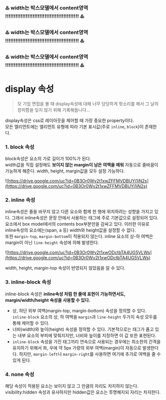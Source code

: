 ### ♨️ width는 박스모델에서 content영역 !!!!!!!!!!!!!!!!!!!!!!!!!!!!!!!!!!!!!!!!!!! ♨️

### ♨️ width는 박스모델에서 content영역 !!!!!!!!!!!!!!!!!!!!!!!!!!!!!!!!!!!!!!!!!!! ♨️

### ♨️ width는 박스모델에서 content영역 !!!!!!!!!!!!!!!!!!!!!!!!!!!!!!!!!!!!!!!!!!! ♨️



# display 속성

> 모 기업 면접을 볼 때 display속성에 대해 너무 당당하게 헛소리를 해서 그 날의 창피함을 잊지 않기 위해 기록해둡니다…

 display속성은 css로 레이아웃을 제어할 때 가장 중요한 property이다.<br>모든 엘리먼트에는 엘리먼트 유형에 따라 기본 표시값(주로 `inline`, `block`)이 존재한다.



### 1. block 속성

block속성은 요소의 가로 길이가 100%가 된다. <br>width값을 직접 설정해도 **보이지 않는 margin이 남은 여백을 메워** 자동으로 줄바꿈이 가능하게 해준다. width, height, margin값을 모두 설정 가능하다.

![https://drive.google.com/uc?id=0B3Or0Wv2t1xwZFFMVDBUYi1iN2s](https://drive.google.com/uc?id=0B3Or0Wv2t1xwZFFMVDBUYi1iN2s)



### 2. inline 속성

inline속성은 줄을 바꾸지 않고 다른 요소와 함께 한 행에 위치하려는 성향을 가지고 있다. 그래서 inline속성은 문장 안에서 사용하는 태그에 주로 기본값으로 설정되어 있다.<br> 요소에서 box model에서의 contents box부분만을 감싸고 있다. 이러한 이유로 inline속성의 요소에는(span, a 등) width와 height값을 설정할 수 없다. <br> 또한 `margin-top`, `margin-bottom`이 적용되지 않는다. inline 요소의 상-하 여백은 margin이 아닌 `line-height` 속성에 의해 발생한다.

![https://drive.google.com/uc?id=0B3Or0Wv2t1xwODctbTA4UG5VLWs](https://drive.google.com/uc?id=0B3Or0Wv2t1xwODctbTA4UG5VLWs)

width, height, margin-top 속성이 반영되지 않았음을 알 수 있다.



### 3. inline-block 속성

inline-block 속성은 **inline속성 처럼 한 줄에 표현이 가능하면서도, margin/width/height 속성을 사용할 수 있다.** <br> 

- 상, 하단 외부 여백(margin-top, margin-bottom) 속성을 정의할 수 있다. `inline-block` 요소의 상, 하 여백을 `margin`과 `line-height` 두가지 속성 모두를 통해 제어할 수 있다.
- 너비(width)와 높이(height) 속성을 정의할 수 있다. 기본적으로는 태그가 품고 있는 내부 요소의 부피에 맞춰지지만, 너비와 높이를 지정하면 이 값 또한 표현된다.
- `inline-block` 속성을 가진 태그끼리 연속으로 사용되는 경우에는 최소한의 간격을 유지하기 위해서 좌, 우에 약 5px 가량의 외부 여백(margin)이 자동으로 발생한다다. 하지만, `margin-left`나 `margin-right`를 사용하면 여기에 추가로 여백을 줄 수 있게 된다.



### 4. none 속성

해당 속성이 적용된 요소는 보이지 않고 그 만큼의 자리도 차지하지 않는다. visibility:hidden 속성과 유사하지만 hidden값은 요소는 투명해지되 자리는 차지한다.